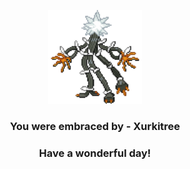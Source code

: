 <p align="center">
    <img src="https://raw.githubusercontent.com/PokeAPI/sprites/master/sprites/pokemon/796.png" width="150" height="150">
</p>
<h3 align="center">You were embraced by - <b>Xurkitree</b></h3>
<h3 align="center">Have a wonderful day!</h3>
